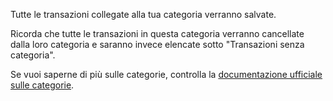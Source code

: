 Tutte le transazioni collegate alla tua categoria verranno salvate.

Ricorda che tutte le transazioni in questa categoria verranno cancellate dalla loro categoria e saranno invece elencate sotto "Transazioni senza categoria".

Se vuoi saperne di più sulle categorie, controlla la [documentazione ufficiale sulle categorie](https://docs.firefly-iii.org/concepts/categories).